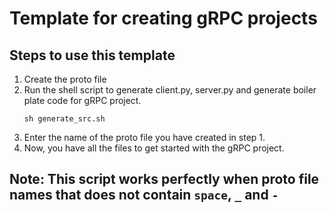 # Template for creating gRPC projects
## Steps to use this template
1. Create the proto file 
2. Run the shell script to generate client.py, server.py and generate boiler plate code for gRPC project.
    ````
    sh generate_src.sh
    ````
3. Enter the name of the proto file you have created in step 1.
4. Now, you have all the files to get started with the gRPC project.
## Note: This script works perfectly when proto file names that does not contain `space`, `_` and `-`
